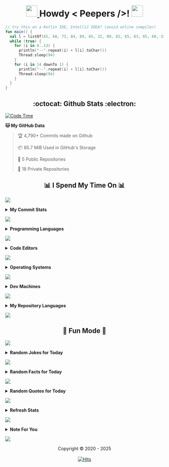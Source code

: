 <h1 align='center'>
	<a href="https://a.devh.in" rel="nofollow"> <img src="https://media2.giphy.com/media/QssGEmpkyEOhBCb7e1/giphy.gif?cid=ecf05e47a0n14BexZMoP1gqvSbLZSfYigjUvfcXkroScK00bl&rid=giphy.gif" height="36px" width="36px"> </a> Howdy < Peepers />! 
	<a href="https://a.devh.in" rel="nofollow"> <img src="https://raw.githubusercontent.com/MartinHeinz/MartinHeinz/master/wave.gif" height="36px" width="36px"> </a>
	<br>
</h1>

```kt
// try this on a Kotlin IDE, IntelliJ IDEA? (avoid online compiler)
fun main() {
  val l = listOf(65, 68, 73, 84, 89, 65, 32, 80, 82, 65, 83, 65, 68, 32, 83)
  while (true) {
    for (i in 0..13) {
      println("--".repeat(i) + l[i].toChar())
      Thread.sleep(94)
    }
    for (i in 14 downTo 1) {
      println("--".repeat(i) + l[i].toChar())
      Thread.sleep(94)
    }
  }
}
```

<h2 align='center'> :octocat: Github Stats :electron: </h2>


  <!--START_SECTION:waka-->
<p><a href="https://a.devh.in" rel="nofollow"><img src="https://camo.githubusercontent.com/253207d3211fae9f460d2b41456613d8cb56dfd860d423952d2bf44732a77e61/687474703a2f2f696d672e736869656c64732e696f2f62616467652f436f646525323054696d6525323073696e636525323032322f30312f323032322d3125324334323025323068727325323034342532306d696e732d626c75653f6c6f676f3d77616b6174696d65" alt="Code Time" data-canonical-src="http://img.shields.io/badge/Code%20Time%20since%2022/01/2022-1%2C420%20hrs%2044%20mins-blue?logo=wakatime" style="max-width: 100%;"></a></p>
<p><strong>🐱 My GitHub Data</strong></p>
<blockquote>
<p>🏆 4,790+ Commits made on Github</p>
<p>📦 85.7 MiB Used in GitHub's Storage</p>
<p>📜 5 Public Repositories</p>
<p>🔑 18 Private Repositories</p>
</blockquote>
<div class="markdown-heading"><h2 align="center" class="heading-element">📊 I Spend My Time On 📊</h2><a id="user-content--i-spend-my-time-on-" class="anchor" aria-label="Permalink: 📊 I Spend My Time On 📊" href="#-i-spend-my-time-on-"><span aria-hidden="true" class="octicon octicon-link"></span></a></div>
<p>
    <a href="https://a.devh.in" rel="nofollow">
        <img src="https://user-images.githubusercontent.com/73097560/115834477-dbab4500-a447-11eb-908a-139a6edaec5c.gif" style="max-width: 100%;">
    </a>
</p>
<details>
<summary><b>My Commit Stats</b></summary><br>
<table>
<tbody><tr><th colspan="4"> 👻 I'm a Night 🦉 - September 2025</th></tr> 
 <tr>
<td>🌞 Morning</td>
<td>4 commits</td>
<td>▒▒▒▒▒▒▒▒▒▒▒▒▒▒▒▒▒▒▒▒▒▒▒▒▒</td>
<td>2.5%</td>
</tr> 
 <tr>
<td>🌆 Daytime</td>
<td>5 commits</td>
<td>▒▒▒▒▒▒▒▒▒▒▒▒▒▒▒▒▒▒▒▒▒▒▒▒▒</td>
<td>3.12%</td>
</tr> 
 <tr>
<td>🌃 Evening</td>
<td>53 commits</td>
<td>▓▓▓▓▓▓▓▓▒▒▒▒▒▒▒▒▒▒▒▒▒▒▒▒▒</td>
<td>33.12%</td>
</tr> 
 <tr>
<td>🌙 Night</td>
<td>98 commits</td>
<td>▓▓▓▓▓▓▓▓▓▓▓▓▓▓▓▒▒▒▒▒▒▒▒▒▒</td>
<td>61.25%</td>
</tr>
<tr>
<td colspan="2"><b>📊 Total Commits</b></td>
<td colspan="2"><b>160 commits in September 2025</b></td>
</tr>
</tbody></table>
</details>
<p>
    <a href="https://a.devh.in" rel="nofollow">
        <img src="https://user-images.githubusercontent.com/73097560/115834477-dbab4500-a447-11eb-908a-139a6edaec5c.gif" style="max-width: 100%;">
    </a>
</p>
<details>
<summary><b>Programming Languages</b></summary><br>
<table>
<tbody><tr><th colspan="4">💬 Programming Languages (30d) 🧑‍💻</th></tr> 
 <tr>
<td>Kotlin</td>
<td>16 hrs 20 mins</td>
<td>▓▓▓▓▓▓▓▓▓▓▓▓▒▒▒▒▒▒▒▒▒▒▒▒▒</td>
<td>47.52%</td>
</tr> 
 <tr>
<td>XML</td>
<td>4 hrs 55 mins</td>
<td>▓▓▓▒▒▒▒▒▒▒▒▒▒▒▒▒▒▒▒▒▒▒▒▒▒</td>
<td>14.3%</td>
</tr> 
 <tr>
<td>Python</td>
<td>4 hrs 35 mins</td>
<td>▓▓▓▒▒▒▒▒▒▒▒▒▒▒▒▒▒▒▒▒▒▒▒▒▒</td>
<td>13.33%</td>
</tr> 
 <tr>
<td>Dart</td>
<td>3 hrs 29 mins</td>
<td>▓▓▒▒▒▒▒▒▒▒▒▒▒▒▒▒▒▒▒▒▒▒▒▒▒</td>
<td>10.14%</td>
</tr> 
 <tr>
<td>Text</td>
<td>1 hr 37 mins</td>
<td>▓▒▒▒▒▒▒▒▒▒▒▒▒▒▒▒▒▒▒▒▒▒▒▒▒</td>
<td>4.75%</td>
</tr> 
 <tr>
<td>Markdown</td>
<td>31 mins</td>
<td>▒▒▒▒▒▒▒▒▒▒▒▒▒▒▒▒▒▒▒▒▒▒▒▒▒</td>
<td>1.51%</td>
</tr> 
 <tr>
<td>HTML</td>
<td>30 mins</td>
<td>▒▒▒▒▒▒▒▒▒▒▒▒▒▒▒▒▒▒▒▒▒▒▒▒▒</td>
<td>1.48%</td>
</tr>
</tbody></table>
</details>
<p>
    <a href="https://a.devh.in" rel="nofollow">
        <img src="https://user-images.githubusercontent.com/73097560/115834477-dbab4500-a447-11eb-908a-139a6edaec5c.gif" style="max-width: 100%;">
    </a>
</p>
<details>
<summary><b>Code Editors</b></summary><br>
<table>
<tbody><tr><th colspan="4">🔥 Code Editors (30d) 🔥</th></tr> 
 <tr>
<td>VS Code</td>
<td>15 hrs 8 mins</td>
<td>▓▓▓▓▓▓▓▓▓▓▓▒▒▒▒▒▒▒▒▒▒▒▒▒▒</td>
<td>44.02%</td>
</tr> 
 <tr>
<td>Android Studio</td>
<td>14 hrs 31 mins</td>
<td>▓▓▓▓▓▓▓▓▓▓▒▒▒▒▒▒▒▒▒▒▒▒▒▒▒</td>
<td>42.22%</td>
</tr> 
 <tr>
<td>PyCharm</td>
<td>3 hrs 24 mins</td>
<td>▓▓▒▒▒▒▒▒▒▒▒▒▒▒▒▒▒▒▒▒▒▒▒▒▒</td>
<td>9.92%</td>
</tr> 
 <tr>
<td>IntelliJ IDEA</td>
<td>1 hr 19 mins</td>
<td>▓▒▒▒▒▒▒▒▒▒▒▒▒▒▒▒▒▒▒▒▒▒▒▒▒</td>
<td>3.84%</td>
</tr>
</tbody></table>
</details>
<p>
    <a href="https://a.devh.in" rel="nofollow">
        <img src="https://user-images.githubusercontent.com/73097560/115834477-dbab4500-a447-11eb-908a-139a6edaec5c.gif" style="max-width: 100%;">
    </a>
</p>
<details>
<summary><b>Operating Systems</b></summary><br>
<table>
<tbody><tr><th colspan="4">💻 Operating Systems (30d) 🖥️</th></tr> 
 <tr>
<td>Windows</td>
<td>30 hrs 19 mins</td>
<td>▓▓▓▓▓▓▓▓▓▓▓▓▓▓▓▓▓▓▓▓▓▓▒▒▒</td>
<td>88.13%</td>
</tr> 
 <tr>
<td>Linux</td>
<td>4 hrs 4 mins</td>
<td>▓▓▓▒▒▒▒▒▒▒▒▒▒▒▒▒▒▒▒▒▒▒▒▒▒</td>
<td>11.87%</td>
</tr>
</tbody></table>
</details>
<p>
    <a href="https://a.devh.in" rel="nofollow">
        <img src="https://user-images.githubusercontent.com/73097560/115834477-dbab4500-a447-11eb-908a-139a6edaec5c.gif" style="max-width: 100%;">
    </a>
</p>
<details>
<summary><b>Dev Machines</b></summary><br>
<table>
<tbody><tr><th colspan="4">🖥️ Dev Machines (30d) 🖥️</th></tr> 
 <tr>
<td>Pu94X</td>
<td>30 hrs 19 mins</td>
<td>▓▓▓▓▓▓▓▓▓▓▓▓▓▓▓▓▓▓▓▓▓▓▒▒▒</td>
<td>88.13%</td>
</tr> 
 <tr>
<td>archpc</td>
<td>4 hrs 4 mins</td>
<td>▓▓▓▒▒▒▒▒▒▒▒▒▒▒▒▒▒▒▒▒▒▒▒▒▒</td>
<td>11.87%</td>
</tr>
</tbody></table>
</details>
<p>
    <a href="https://a.devh.in" rel="nofollow">
        <img src="https://user-images.githubusercontent.com/73097560/115834477-dbab4500-a447-11eb-908a-139a6edaec5c.gif" style="max-width: 100%;">
    </a>
</p>
<details>
<summary><b>My Repository Languages</b></summary><br>
<table>
<tbody><tr><th colspan="4"> 🧑‍💻 I have more Python Repos 📁 (Overall)</th></tr> 
 <tr>
<td>Python</td>
<td>xx repos</td>
<td>▓▓▓▓▓▓▓▓▓▓▓▒▒▒▒▒▒▒▒▒▒▒▒▒▒</td>
<td>46.88%</td>
</tr> 
 <tr>
<td>Kotlin</td>
<td>x repos</td>
<td>▓▓▓▓▒▒▒▒▒▒▒▒▒▒▒▒▒▒▒▒▒▒▒▒▒</td>
<td>15.62%</td>
</tr> 
 <tr>
<td>JavaScript</td>
<td>x repos</td>
<td>▓▓▓▓▒▒▒▒▒▒▒▒▒▒▒▒▒▒▒▒▒▒▒▒▒</td>
<td>15.62%</td>
</tr> 
 <tr>
<td>CSS</td>
<td>x repos</td>
<td>▓▓▒▒▒▒▒▒▒▒▒▒▒▒▒▒▒▒▒▒▒▒▒▒▒</td>
<td>9.38%</td>
</tr> 
 <tr>
<td>TypeScript</td>
<td>x repos</td>
<td>▒▒▒▒▒▒▒▒▒▒▒▒▒▒▒▒▒▒▒▒▒▒▒▒▒</td>
<td>3.12%</td>
</tr> 
 <tr>
<td>HTML</td>
<td>x repos</td>
<td>▒▒▒▒▒▒▒▒▒▒▒▒▒▒▒▒▒▒▒▒▒▒▒▒▒</td>
<td>3.12%</td>
</tr> 
 <tr>
<td>Go</td>
<td>x repos</td>
<td>▒▒▒▒▒▒▒▒▒▒▒▒▒▒▒▒▒▒▒▒▒▒▒▒▒</td>
<td>3.12%</td>
</tr>
</tbody></table>
</details>
<p>
    <a href="https://a.devh.in" rel="nofollow">
        <img src="https://user-images.githubusercontent.com/73097560/115834477-dbab4500-a447-11eb-908a-139a6edaec5c.gif" style="max-width: 100%;">
    </a>
</p>
<div class="markdown-heading"><h2 align="center" class="heading-element">🎈 Fun Mode 🎈</h2><a id="user-content--fun-mode-" class="anchor" aria-label="Permalink: 🎈 Fun Mode 🎈" href="#-fun-mode-"><span aria-hidden="true" class="octicon octicon-link"></span></a></div>
<p>
    <a href="https://a.devh.in" rel="nofollow">
        <img src="https://user-images.githubusercontent.com/73097560/115834477-dbab4500-a447-11eb-908a-139a6edaec5c.gif" style="max-width: 100%;">
    </a>
</p>
<details>
<summary><b>Random Jokes for Today</b></summary><br>
<p><strong>What does a turkey dress up as for Halloween?</strong></p>
<p><em>» A gobblin'!</em></p>
<hr>
<p><strong>What did the dog say to the two trees?</strong></p>
<p><em>» Bark bark.</em></p>
<hr>
<p><strong>What did the late tomato say to the early tomato?</strong></p>
<p><em>» I’ll ketch up</em></p>
</details>
<p>
    <a href="https://a.devh.in" rel="nofollow">
        <img src="https://user-images.githubusercontent.com/73097560/115834477-dbab4500-a447-11eb-908a-139a6edaec5c.gif" style="max-width: 100%;">
    </a>
</p>
<details>
<summary><b>Random Facts for Today</b></summary><br>
<p>💡 Dogs and cats consume over $11 billion worth of pet food a year</p>
<hr>
<p>💡 The first CD pressed in the US was Bruce Springsteen`s `Born in the USA`</p>
<hr>
<p>💡 US gold coins used to say “In Gold We Trust”.</p>
</details>
<p>
    <a href="https://a.devh.in" rel="nofollow">
        <img src="https://user-images.githubusercontent.com/73097560/115834477-dbab4500-a447-11eb-908a-139a6edaec5c.gif" style="max-width: 100%;">
    </a>
</p>
<details>
<summary><b>Random Quotes for Today</b></summary><br>
<blockquote>
  <p><em>"You should never give up on life, no matter how you feel. No matter how badly you want to give up."</em> - Canaan</p>
</blockquote>
<hr>
<blockquote>
  <p><em>"People often say that motivation doesn’t last. Well, neither does bathing.  That’s why we recommend it daily."</em> - Zig Ziglar</p>
</blockquote>
<hr>
<blockquote>
  <p><em>"The only way to do great work is to love what you do."</em> - Steve Jobs</p>
</blockquote>
</details>
<p>
    <a href="https://a.devh.in" rel="nofollow">
        <img src="https://user-images.githubusercontent.com/73097560/115834477-dbab4500-a447-11eb-908a-139a6edaec5c.gif" style="max-width: 100%;">
    </a>
</p>
<details>
<summary><b>Refresh Stats</b></summary><br>
<table>
<tbody>
<tr>
<td>Last Refresh</td>
<td>Saturday</td>
<td>September 27, 2025</td>
<td>08:04:28 IST</td>
</tr>
<tr>
<td>Next Refresh</td>
<td>Sunday</td>
<td>September 28, 2025</td>
<td>08:00:25 IST</td>
</tr>
</tbody>
</table>
</details>

<!--END_SECTION:waka-->



<p>
	<a href="https://a.devh.in" rel="nofollow">
		<img src="https://user-images.githubusercontent.com/73097560/115834477-dbab4500-a447-11eb-908a-139a6edaec5c.gif" style="max-width:100%;">
	</a>
</p>
<details>
	<summary>
		<b>Note For You</b>
	</summary>
	<br>
	<p align="center">
		<i>The GitHub and Wakatime statistics shown here do not capture all of my activity across all platforms and tools. They reflect only a portion of my overall activity on GitHub and time spent using IDEs and editors with Wakatime installed on my personal computer. Keep in mind that my involvement in similar activities elsewhere may not be accounted for in these statistics..!</i>
	</p>
</details>
<p>
	<a href="https://a.devh.in" rel="nofollow">
		<img src="https://user-images.githubusercontent.com/73097560/115834477-dbab4500-a447-11eb-908a-139a6edaec5c.gif" style="max-width:100%;">
	</a>
</p>
<p align="center"> Copyright © 2020 - 2025 <br>
	<br>
	<a href="https://a.devh.in"><img alt="Hits" src="https://da.gd/track0"/>
	</a>
</p>
